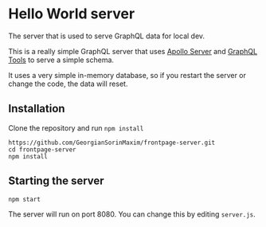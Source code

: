 # Hello World server

The server that is used to serve GraphQL data for local dev.

This is a really simple GraphQL server that uses [Apollo Server](https://github.com/apollostack/apollo-server) and [GraphQL Tools](https://github.com/apollostack/graphql-tools) to serve a simple schema.

It uses a very simple in-memory database, so if you restart the server or change the code, the data will reset.

## Installation

Clone the repository and run `npm install`

```
https://github.com/GeorgianSorinMaxim/frontpage-server.git
cd frontpage-server
npm install
```

## Starting the server

```
npm start
```

The server will run on port 8080. You can change this by editing `server.js`.
